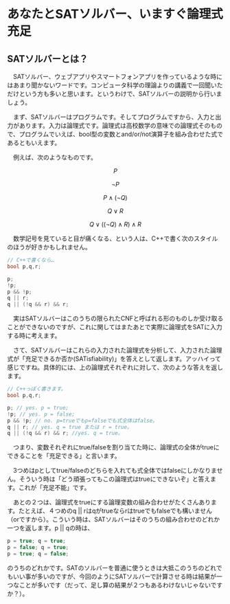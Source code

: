 # あなたとSATソルバー、いますぐ論理式充足
## SATソルバーとは？

　SATソルバー、ウェブアプリやスマートフォンアプリを作っているような時にはあまり聞かないワードです。コンピュータ科学の理論よりの講義で一回聞いただけという方も多いと思います。というわけで、SATソルバーの説明から行いましょう。

　まず、SATソルバーはプログラムです。そしてプログラムですから、入力と出力があります。入力は論理式です。論理式は高校数学の意味での論理式そのもので、プログラムでいえば、bool型の変数とand/or/not演算子を組み合わせた式であるともいえます。

　例えば、次のようなものです。


$$ P $$

$$ \lnot P $$

$$ P \land (\lnot Q) $$

$$ Q \lor R $$

$$ Q \lor ( (\lnot Q) \land R ) \land R $$

　数学記号を見ていると目が痛くなる、という人は、C++で書く次のスタイルのほうが好きかもしれません。

```c++
// C++で書くなら…
bool p,q,r;

p;
!p;
p && !p;
q || r;
q || (!q && r) && r;
```

　実はSATソルバーはこのうちの限られたCNFと呼ばれる形のものしか受け取ることができないのですが、これに関してはまたあとで実際に論理式をSATに入力する時に考えます。

　さて、SATソルバーはこれらの入力された論理式を分析して、入力された論理式が「充足できるか否か(SATisfiability)」を答えとして返します。アッハイって感じですね。具体的には、上の論理式それぞれに対して、次のような答えを返します。

```c++
// C++っぽく書きます。
bool p,q,r;

p; // yes. p = true;
!p; // yes. p = false;
p && !p; // no. p=trueでもp=falseでも式全体はfalse。
q || r; // yes. q = true または r = true。
q || (!q && r) && r; //yes. q = true。
```

　つまり、変数それぞれにtrue/falseを割り当てた時に、論理式の全体がtrueにできることを「充足できる」と言います。

　3つめはpとしてtrue/falseのどちらを入れても式全体ではfalseにしかなりません。そういう時は「どう頑張ってもこの論理式はtrueにできないぞ」と答えます。これが「充足不能」です。

　あとの２つは、論理式をtrueにする論理変数の組み合わせがたくさんあります。たとえば、４つめのq || rはqがtrueならrはtrueでもfalseでも構いません（orですから）。こういう時は、SATソルバーはそのうちの組み合わせのどれか一つを返します。p || qの時は、
　
```c++
p = true; q = true;
p = false; q = true;
p = true; q = false;
```

のうちのどれかです。SATのソルバーを普通に使うときは大抵このうちのどれでもいい事が多いのですが、今回のようにSATソルバーで計算させる時は結果が一つなことが多いです（だって、足し算の結果が２つもあるわけないじゃないですか？）。




　
